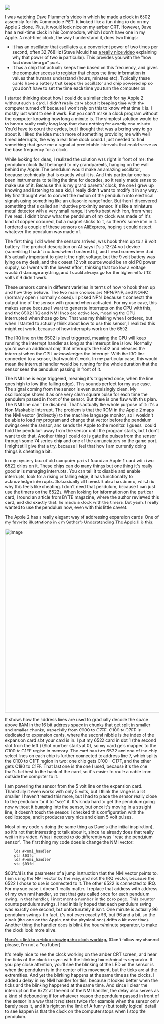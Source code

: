 ![](https://user-images.githubusercontent.com/327048/283263147-69ba475a-9e32-44dc-a139-e2cfe45e5930.JPG)


I was watching Dave Plummer's video in which he made a clock in 6502 assembly for his Commodore PET. It looked like a fun thing to do on my Apple 2 clone. Plus, it would look nice on my amber CRT. However, Dave has a real-time clock in his Commodore, which I don't have one in my Apple. A real-time clock, the way I understand it, does two things:

- It has an oscillator that oscillates at a convenient power of two times per second, often 32,768Hz (Steve Mould has [a really nice video](https://www.youtube.com/watch?v=_2By2ane2I4) explaining why that power of two in particular). This provides you with the "how fast does time go" part.
- It has a chip that actually keeps time based on this frequency, and gives the computer access to register that chops the time information in values that humans understand (hours, minutes etc). Typically these cards have a battery that keeps the oscillator and chip powered up so you don't have to set the time each time you turn the computer on.

I started thinking about how I could do a similar clock for my Apple 2 without such a card. I didn't really care about it keeping time with the computer turned off because I won't rely on this to know what time it is. I mostly just want to see it work. But you can't make a clock program without the computer knowing how long a minute is. The simplest solution would be to have a really really long loop that does nothing for exactly one minute. You'd have to count the cycles, but I thought that was a boring way to go about it. I liked the idea much more of something providing me with well timed interrupts, the way a real time clock could. I just needed to find something that gave me a signal at predictable intervals that could serve as the base frequency for a clock.

While looking for ideas, I realized the solution was right in front of me: the pendulum clock that belonged to my grandparents, hanging on the wall behind my Apple. The pendulum would make an amazing oscillator, because technically that is exactly what it is. And this particular one has been instrumental to telling the time for decades, so it really made sense to make use of it. Because this is my grand parents' clock, the one I grew up knowing and listening to as a kid, I really didn't want to modify it in any way. My first thought was to convert the motion of the pendulum into electrical signals using something like an ultasonic rangefinder. But then I discovered something that's called an inductive proximity sensor. It's like a miniature metal detector with a very small range. It works best with iron, from what I've read. I didn't know what the pendulum of my clock was made of, it's kind of copper coloured, but a magnet sticks to it, so there's some iron in it. I ordered a couple of these sensors on AliExpress, hoping it could detect whatever the pendulum was made of.

The first thing I did when the sensors arrived, was hook them up to a 9 volt battery. The product description on Ali says it's a 12-24 volt device (something I hadn't noticed when I ordered it), and I read somewhere that it's actually important to give it the right voltage, but the 9 volt battery was lying on my desk, and the closest 12 volt source would be an old PC power supply, so I went with the lowest effort, thinking that too low a voltage wouldn't damage anything, and I could always go for the higher effort 12 volts if 9 didn't work.

These sensors come in different varieties in terms of how to hook them up and how they behave. The two main choices are NPN/PNP, and NO/NC (normally open / normally closed). I picked NPN, because it connects the output line of the sensor with ground when activated. For my use case, this makes sense because I want to generate interrupts on the CPU with this, and the 6502 IRQ and NMI lines are active low, meaning the CPU interrupted when those go low. That was my thinking when I ordered, but when I started to actually think about how to use this sensor, I realized this might not work, because of how interrupts work on the 6502.

The IRQ line on the 6502 is level triggered, meaning the CPU will keep running the interrupt handler as long as the interrupt line is low. Normally you'd use an additional chip that interrupts the 6502 and releases the interrupt when the CPU acknowledges the interrupt. With the IRQ line connected to a sensor, that wouldn't work. In my particular case, this would mean the interrupt handler would be running for the whole duration that the sensor sees the pendulum passing in front of it.

The NMI line is edge triggered, meaning it's triggered once, when the line goes high to low (the falling edge). This sounds perfect for my use case. The signal coming from the sensor is even surprisingly clean. My oscilloscope shows it as one very clean square pulse for each time the pendulum passed in front of the sensor. But there is one flaw with this plan. The NMI line can't be disabled. That's actually the whole purpose of it: it's a Non Maskable Interrupt. The problem is that the ROM in the Apple 2 maps the NMI vector (indirectly) to the machine language monitor, so I wouldn't be able to load my program and change that vector before the pendulum swings over the sensor, and sends the Apple to the monitor. I guess I could hold the pendulum away from the sensor until the program starts, but I don't want to do that. Another thing I could do is gate the pulses from the sensor through some 74 series chip and one of the annunciators on the game port. I might still give that a try, because I feel that how I am currently doing things is cheating a bit.

In my mystery box of old computer parts I found an Apple 2 card with two 6522 chips on it. These chips can do many things but one thing it's really good at is managing interrupts. You can tell it to disable and enable interrupts, look for a rising or falling edge, it has functionality to acknowledge interrupts. So basically all I need. It also has timers, which is why this feels like cheating. I don't need that pendulum, because I can just use the timers on the 6522s. When looking for information on the particar card, I found an article from BYTE magazine, where the author reviewed this card, and did exactly that: he made a clock with the timers. But yeah, I really wanted to use the pendulum now, even with this little caveat.

The Apple 2 has a really elegant way of addressing expansion cards. One of my favorite illustrations in Jim Sather's [Understanding The Apple II]([url](https://archive.org/details/understanding_the_apple_ii/)) is this:

<img width="602" alt="image" src="https://user-images.githubusercontent.com/327048/283250371-89a2439c-e698-4c44-98f1-866948041e4b.png">

It shows how the address lines are used to gradually decode the space above RAM in the 16 bit address space in chunks that get split in smaller and smaller chunks, especially from C000 to C7FF. C100 to C7FF is dedicated to expansion cards, where the second nibble is the index of the expansion card slot your card is in. I put my 6522 card in slot 1 (the second slot from the left.) (Slot number starts at 0), so my card gets mapped to the C100 to C1FF region in memory. The card has two 6522 and one of the chip select lines on each chip is further connected to address line 7, which splits the C100 to C1FF region in two: one chip gets C100 - C17F, and the other gets C180 to C1FF. That last one is the one I used, because it's the one that's furthest to the back of the card, so it's easier to route a cable from outside the computer to it.

I am powering the sensor from the 5 volt line on the expansion card. Thankfully it even works with only 5 volts, but I think the range is a lot smaller. I haven't tested this more, but I had to place the sensor really close to the pendulum for it to "see" it. It's kinda hard to get the pendulum going now without it bumping into the sensor, but once it's moving in a straight line, it doesn't touch the sensor. I checked this configuration with the oscilloscope, and it produces very nice and clean 5 volt pulses.

Most of my code is doing the same thing as Dave's (the initial inspiration), so it's not that interesting to talk about it, since he already does that really well in his video. What I needed to do differently was "read the pendulum sensor". The first thing my code does is change the NMI vector:

```
    lda #<nmi_handler
    sta $03fc
    lda #>nmi_handler
    sta $03fd
```

$03fc/d is the parameter of a jump instruction that the NMI vector points to. I am using the NMI vector by the way, and not the IRQ vector, because the 6522 I chose to use is connected to it. The other 6522 is connected to IRQ. For my sue case it doesn't really matter. I replace that address with address of my own nmi handler, so that that gets called once for each pendulum swing. In that handler, I increment a number in the zero page. This counter counts pendulum swings. I had initially hoped that each pendulum swing was exactly one second, but unfortunately it isn't. One minute is actually 96 pendulum swings. (In fact, it's not even exactly 96, but 96 and a bit, so the clock (the one on the Apple, not the physical one) drifts a bit over time). Another thing the handler does is blink the hours/minute separator, to make the clock look more alive.

[Here's a link to a video showing the clock working.](https://www.youtube.com/watch?v=QuIP85P4E1c)
(Don't follow my channel please, I'm not a YouTuber)

It's really nice to see the clock working on the amber CRT screen, and hear the ticks of the clock in sync with the blinking hours/minutes separator. If you pay close attention, you'll see the blinking of the LED on the sensor is when the pendulum is in the center of its movement, but the ticks are at the extremities. And yet the blinking happens at the same time as the clocks. I added a delay in my NMI handler for this, because it looked better when the ticks and the blinking happened at the same time. And since I clear the interrupt on the 6522 at the end of the NMI handler, the delay also serves as a kind of debouncing if for whatever reason the pendulum passed in front of the sensor in a way that it registers twice (for example when the sensor only barely sees it, and it's right on the limit of  A funny (but totally logical) detail to see happen is that the clock on the computer stops when I stop the pendulum.

